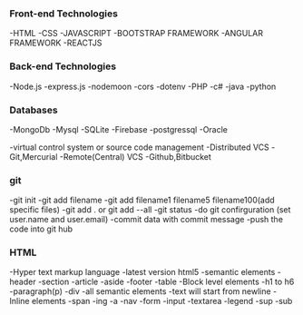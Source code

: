 ###  Front-end Technologies


-HTML
-CSS
-JAVASCRIPT
-BOOTSTRAP FRAMEWORK
-ANGULAR FRAMEWORK
-REACTJS

###  Back-end Technologies


-Node.js
     -express.js
     -nodemoon
     -cors
     -dotenv
-PHP
-c#
-java
-python

###  Databases

-MongoDb
-Mysql
-SQLite
-Firebase
-postgressql
-Oracle

-virtual control system  or source code management
       -Distributed VCS
            -Git,Mercurial
       -Remote(Central) VCS
            -Github,Bitbucket


###  git


-git init
-git add filename
-git add filename1 filename5 filename100(add specific files)
-git add . or git add  --all
-git status
-do git confirguration (set user.name and user.email)
-commit data with commit message
-push the code into git hub


###   HTML

-Hyper text markup language
-latest version html5
-semantic elements
       -header
       -section
       -article
       -aside
       -footer
       -table
-Block level elements
       -h1 to h6
       -paragraph(p)
       -div
       -all semantic elements
       -text will start from newline
-Inline elements
       -span
       -ing
       -a
       -nav
       -form
       -input
       -textarea
       -legend
       -sup
       -sub
